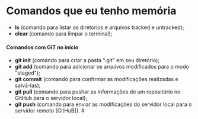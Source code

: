 # Comandos que eu tenho memória

- **ls** (comando para listar os diretórios e arquivos tracked e untracked);
- **clear** (comando para limpar o terminal);

#### Comandos com GIT no início

- **git init** (comando para criar a pasta ".git" em seu diretório);
- **git add** (comando para adicionar os arquivos modificados para o modo "staged");
- **git commit** (comando para confirmar as modificações realizadas e salvá-las);
- **git pull** (comando para pushar as informações de um repositório no GitHub para o servidor local);
- **git push** (comando para enviar as modificações do servidor local para o servidor remoto [GitHuB]). # 